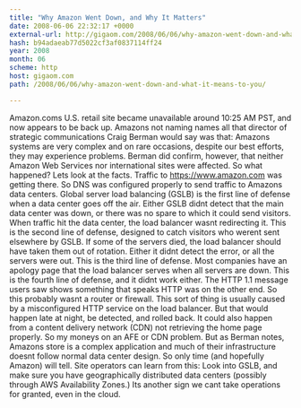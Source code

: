 ```yaml
---
title: "Why Amazon Went Down, and Why It Matters"
date: 2008-06-06 22:32:17 +0000
external-url: http://gigaom.com/2008/06/06/why-amazon-went-down-and-what-it-means-to-you/
hash: b94adaeab77d5022cf3af0837114ff24
year: 2008
month: 06
scheme: http
host: gigaom.com
path: /2008/06/06/why-amazon-went-down-and-what-it-means-to-you/

---
```


Amazon.coms U.S. retail site became unavailable around 10:25 AM PST, and now appears to be back up.  Amazons not naming names  all that director of strategic communications Craig Berman would say was that: Amazons systems are very complex and on rare occasions, despite our best efforts, they may experience problems.  Berman did confirm, however, that neither Amazon Web Services nor international sites were affected.  So what happened? Lets look at the facts.   Traffic to https://www.amazon.com was getting there. So DNS was configured properly to send traffic to Amazons data centers. Global server load balancing (GSLB) is the first line of defense when a data center goes off the air. Either GSLB didnt detect that the main data center was down, or there was no spare to which it could send visitors. When traffic hit the data center, the load balancer wasnt redirecting it. This is the second line of defense, designed to catch visitors who werent sent elsewhere by GSLB. If some of the servers died, the load balancer should have taken them out of rotation. Either it didnt detect the error, or all the servers were out. This is the third line of defense. Most companies have an apology page that the load balancer serves when all servers are down. This is the fourth line of defense, and it didnt work either. The HTTP 1.1 message users saw shows something that speaks HTTP was on the other end. So this probably wasnt a router or firewall.  This sort of thing is usually caused by a misconfigured HTTP service on the load balancer. But that would happen late at night, be detected, and rolled back. It could also happen from a content delivery network (CDN) not retrieving the home page properly.  So my moneys on an AFE or CDN problem. But as Berman notes, Amazons store is a complex application and much of their infrastructure doesnt follow normal data center design. So only time (and hopefully Amazon) will tell.  Site operators can learn from this: Look into GSLB, and make sure you have geographically distributed data centers (possibly through AWS Availability Zones.) Its another sign we cant take operations for granted, even in the cloud.

